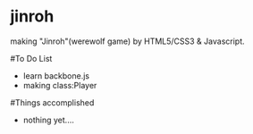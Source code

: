 jinroh
======

making "Jinroh"(werewolf game) by HTML5/CSS3 &amp; Javascript.

#To Do List
* learn backbone.js
* making class:Player

#Things accomplished
* nothing yet....
